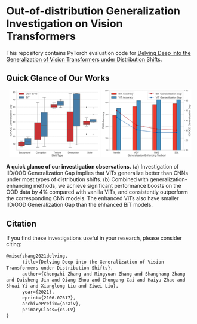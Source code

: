 # Out-of-distribution Generalization Investigation on Vision Transformers
This repository contains PyTorch evaluation code for [Delving Deep into the Generalization of Vision Transformers under Distribution Shifts](https://arxiv.org/abs/2106.07617).

## Quick Glance of Our Works
<p align="middle">
<img src="https://github.com/Phoenix1153/ViT_OOD_generalization/raw/main/img/overall-1.png" width="48%" alt="(a)">
<img src="https://github.com/Phoenix1153/ViT_OOD_generalization/raw/main/img/DA-1.png" width="48%" alt="(a)">
<p>

**A quick glance of our investigation observations.** (a) Investigation of IID/OOD Generalization Gap implies that ViTs generalize better than CNNs under most types of distribution shifts. (b) Combined with generalization-enhancing methods, we achieve significant performance boosts on the OOD data by 4\% compared with vanilla ViTs, and consistently outperform the corresponding CNN models. The enhanced ViTs also have smaller IID/OOD Generalization Gap than the ehhanced BiT models.

## Citation
If you find these investigations useful in your research, please consider citing:
```
@misc{zhang2021delving,  
      title={Delving Deep into the Generalization of Vision Transformers under Distribution Shifts}, 
      author={Chongzhi Zhang and Mingyuan Zhang and Shanghang Zhang and Daisheng Jin and Qiang Zhou and Zhongang Cai and Haiyu Zhao and Shuai Yi and Xianglong Liu and Ziwei Liu},  
      year={2021},  
      eprint={2106.07617},  
      archivePrefix={arXiv},  
      primaryClass={cs.CV}  
}
```

